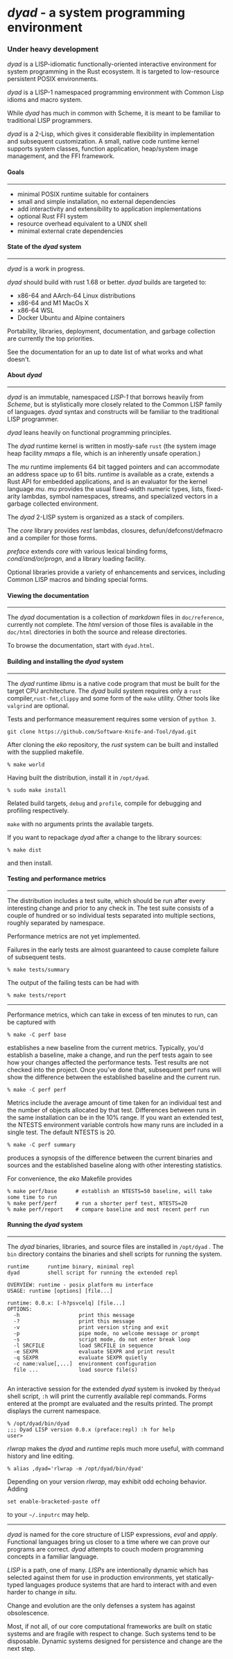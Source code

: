 # *dyad* - a system programming environment


### Under heavy development

*dyad* is a LISP-idiomatic functionally-oriented interactive environment for system programming in the Rust ecosystem. It is targeted to low-resource persistent POSIX environments.

*dyad* is a LISP-1 namespaced programming environment with Common Lisp idioms and macro system.

While *dyad* has much in common with Scheme, it is meant to be familiar to traditional LISP programmers.

*dyad* is a 2-Lisp, which gives it considerable flexibility in implementation and subsequent customization. A small, native code runtime kernel supports system classes, function application, heap/system image management, and the FFI framework.



#### Goals
------

- minimal POSIX runtime suitable for containers
- small and simple installation, no external dependencies
- add interactivity and extensibility to application implementations
- optional Rust FFI system
- resource overhead equivalent to a UNIX shell
- minimal external crate dependencies



#### State of the *dyad* system

------

*dyad* is a work in progress.

*dyad* should build with rust 1.68 or better. *dyad* builds are targeted to:

- x86-64 and AArch-64 Linux distributions
- x86-64 and M1 MacOs X
- x86-64 WSL
- Docker Ubuntu and Alpine containers

Portability, libraries, deployment, documentation, and garbage collection are currently the top priorities.

See the documentation for an up to date list of what works and what doesn't.



#### About *dyad*

------

*dyad* is an immutable, namespaced *LISP-1* that borrows heavily from *Scheme*, but is stylistically more closely related to the Common LISP family of languages. *dyad* syntax and constructs will be familiar to the traditional LISP programmer. 

*dyad* leans heavily on functional programming principles.

The *dyad* runtime kernel is written in mostly-safe `rust` (the system image heap facility *mmaps* a file, which is an inherently unsafe operation.)

The *mu* runtime implements 64 bit tagged pointers and can accommodate an address space up to 61 bits. *runtime* is available as a crate, extends a Rust API for embedded applications, and is an evaluator for the kernel language *mu*. *mu* provides the usual fixed-width numeric types, lists, fixed-arity lambdas, symbol namespaces, streams, and specialized vectors in a garbage collected environment.

The *dyad* 2-LISP system is organized as a stack of compilers. 

The *core* library provides *rest* lambdas, closures, defun/defconst/defmacro and a compiler for those forms.

*preface* extends *core* with various lexical binding forms, *cond/and/or/progn*, and a library loading facility.

Optional libraries provide a variety of enhancements and services, including Common LISP macros and binding special forms.



#### Viewing the documentation

------

The *dyad* documentation is a collection of *markdown* files in `doc/reference`, currently not complete. The *html* version of those files is available in the `doc/html` directories in both the source and release directories.

To browse the documentation, start with `dyad.html`.



#### Building and installing the *dyad* system

------

The *dyad* runtime *libmu* is a native code program that must be built for the target CPU architecture. The *dyad* build system requires only a `rust` compiler,`rust-fmt`,`clippy` and some form of the `make` utility. Other tools like  `valgrind` are optional.

Tests and performance measurement requires some version of `python 3`.

```
git clone https://github.com/Software-Knife-and-Tool/dyad.git
```

After cloning the *eko* repository, the *rust* system can be built and installed with the supplied makefile.

```
% make world
```

Having built the distribution, install it in `/opt/dyad`.

```
% sudo make install
```

Related build targets, `debug` and `profile`, compile for debugging and profiling respectively.

`make` with no arguments prints the available targets.

If you want to repackage *dyad* after a change to the library sources:

```
% make dist
```

and then install.



#### Testing and performance metrics

------

The distribution includes a test suite, which should be run after every interesting change and prior to any check in. The test suite consists of a couple of hundred or so individual tests separated into multiple sections, roughly separated by namespace.

Performance metrics are not yet implemented.

Failures in the early tests are almost guaranteed to cause complete failure of subsequent tests.

```
% make tests/summary
```

The output of the failing tests can be had with

```
% make tests/report
```

------

Performance metrics, which can take in excess of ten minutes to run, can be captured with

```
% make -C perf base
```

establishes a new baseline from the current metrics. Typically, you'd establish a baseline, make a change, and run the perf tests again to see how your changes affected the performance tests. Test results are not checked into the project. Once you've done that, subsequent perf runs will show the difference between the established baseline and the current run.

```
% make -C perf perf
```

Metrics include the average amount of time taken for an individual test and the number of objects allocated by that test. Differences between runs in the same installation can be in the 10% range. If you want an extended test, the NTESTS environment variable controls how many runs are included in a single test. The default NTESTS is 20.

```
% make -C perf summary
```

produces a synopsis of the difference between the current binaries and sources and the established baseline along with other interesting statistics.

For convenience, the *eko* Makefile provides

```
% make perf/base      # establish an NTESTS=50 baseline, will take some time to run
% make perf/perf      # run a shorter perf test, NTESTS=20
% make perf/report	  # compare baseline and most recent perf run
```



#### Running the *dyad* system

------

The *dyad* binaries, libraries, and source files are installed in `/opt/dyad` . The `bin` directory contains the binaries and shell scripts for running the system.

```
runtime      runtime binary, minimal repl
dyad         shell script for running the extended repl
```


```
OVERVIEW: runtime - posix platform mu interface
USAGE: runtime [options] [file...]

runtime: 0.0.x: [-h?psvcelq] [file...]
OPTIONS:
  -h                   print this message
  -?                   print this message
  -v                   print version string and exit
  -p                   pipe mode, no welcome message or prompt
  -s                   script mode, do not enter break loop
  -l SRCFILE           load SRCFILE in sequence
  -e SEXPR             evaluate SEXPR and print result
  -q SEXPR             evaluate SEXPR quietly
  -c name:value[,...]  environment configuration  	   
  file ...             load source file(s)
  
```

An interactive session for the extended *dyad* system is invoked by the`dyad` shell script, `:h` will print the currently available repl commands. Forms entered at the prompt are evaluated and the results printed. The prompt displays the current namespace.

```
% /opt/dyad/bin/dyad
;;; Dyad LISP version 0.0.x (preface:repl) :h for help
user>
```

*rlwrap* makes the *dyad* and *runtime* repls much more useful, with command history and line editing.

```
% alias ,dyad='rlwrap -m /opt/dyad/bin/dyad'
```

Depending on your version *rlwrap*, may exhibit odd echoing behavior. Adding

```
set enable-bracketed-paste off
```



to your `~/.inputrc` may help.

------

*dyad* is named for the core structure of LISP expressions, *eval* and *apply*. Functional languages bring us closer to a time where we can prove our programs are correct. *dyad* attempts to couch modern programming concepts in a familiar language.

*LISP* is a path, one of many. *LISPs* are intentionally dynamic which has selected against them for use in production environments, yet statically-typed languages produce systems that are hard to interact with and even harder to change *in situ*.

Change and evolution are the only defenses a system has against obsolescence.

Most, if not all, of our core computational frameworks are built on static systems and are fragile with respect to change. Such systems tend to be disposable. Dynamic systems designed for persistence and change are the next step.
